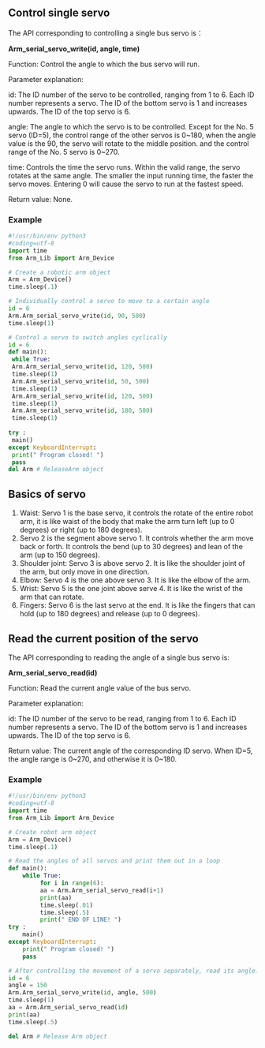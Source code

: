 

## Control single servo

The API corresponding to controlling a single bus servo is：

**Arm_serial_servo_write(id, angle, time)**

Function: Control the angle to which the bus servo will run.

Parameter explanation:

id: The ID number of the servo to be controlled, ranging from 1 to 6. Each ID number represents a servo. The ID of the bottom servo is 1 and increases upwards. The ID of the top servo is 6.

angle: The angle to which the servo is to be controlled. Except for the No. 5 servo (ID=5), the control range of the other servos is 0~180,  when  the angle value is the 90, the servo will rotate to the middle position. and the control range of the No. 5 servo is 0~270.

time: Controls the time the servo runs. Within the valid range, the servo rotates at the same angle. The smaller the input running time, the faster the servo moves. Entering 0 will cause the servo to run at the fastest speed.

Return value: None.

### Example

```python
#!/usr/bin/env python3
#coding=utf-8
import time
from Arm_Lib import Arm_Device

# Create a robotic arm object
Arm = Arm_Device()
time.sleep(.1)

# Individually control a servo to move to a certain angle
id = 6
Arm.Arm_serial_servo_write(id, 90, 500)
time.sleep(1)

# Control a servo to switch angles cyclically
id = 6
def main():
 while True:
 Arm.Arm_serial_servo_write(id, 120, 500)
 time.sleep(1)
 Arm.Arm_serial_servo_write(id, 50, 500)
 time.sleep(1)
 Arm.Arm_serial_servo_write(id, 120, 500)
 time.sleep(1)
 Arm.Arm_serial_servo_write(id, 180, 500)
 time.sleep(1)
 
try :
 main()
except KeyboardInterrupt:
 print(" Program closed! ")
 pass
del Arm # ReleaseArm object
```

## Basics of servo

1. Waist: Servo 1 is the base servo, it controls the rotate of the entire robot arm, it is like waist of the body that make the arm turn left (up to 0 degrees) or right (up to 180 degrees).
2. Servo 2 is the segment above servo 1. It controls whether the arm move back or forth. It controls the bend (up to 30 degrees) and lean of the arm (up to 150 degrees).
3. Shoulder joint: Servo 3 is above servo 2. It is like the shoulder joint of the arm, but only move in one direction.
4. Elbow: Servo 4 is the one above servo 3. It is like the elbow of the arm.
5. Wrist: Servo 5 is the one joint above serve 4. It is like the wrist of the arm that can rotate.
6. Fingers: Servo 6 is the last servo at the end. It is like the fingers that can hold (up to 180 degrees) and release (up to 0 degrees).

## Read the current position of the servo

The API corresponding to reading the angle of a single bus servo is:

**Arm_serial_servo_read(id)**

Function: Read the current angle value of the bus servo.

Parameter explanation:

id: The ID number of the servo to be read, ranging from 1 to 6. Each ID number represents a servo. The ID of the bottom servo is 1 and increases upwards. The ID of the top servo is 6.

Return value: The current angle of the corresponding ID servo. When ID=5, the angle range is 0~270, and otherwise it is 0~180.

### Example

```python
#!/usr/bin/env python3
#coding=utf-8
import time
from Arm_Lib import Arm_Device

# Create robot arm object
Arm = Arm_Device()
time.sleep(.1)

# Read the angles of all servos and print them out in a loop
def main():
    while True:
         for i in range(6):
         aa = Arm.Arm_serial_servo_read(i+1)
         print(aa)
         time.sleep(.01)
         time.sleep(.5)
         print(" END OF LINE! ")
try :
    main()
except KeyboardInterrupt:
    print(" Program closed! ")
    pass

# After controlling the movement of a servo separately, read its angle.
id = 6
angle = 150
Arm.Arm_serial_servo_write(id, angle, 500)
time.sleep(1)
aa = Arm.Arm_serial_servo_read(id)
print(aa)
time.sleep(.5)

del Arm # Release Arm object
```
